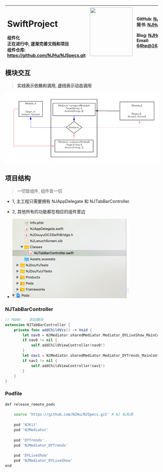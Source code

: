 |<h1>SwiftProject</h1>**组件化**<br>正在进行中, 逐渐完善文档和项目<br>组件仓库: https://github.com/NJHu/NJSpecs.git| <img src="https://raw.githubusercontent.com/NJHu/iOSProject/master/images/nj.jpg" width="140px" height="160px" onclick="javascript:void(0);"/> | GitHub: [NJHu](https://github.com/njhu)<br>简书: [NJHu](https://www.jianshu.com/u/dbc8e7afeb3d)<br><br>Blog: [NJHu](https://www.weibo.com/njhu)<br>Email: <a href="64hp@163.com">64hp@163.com</a> |
|:---|---|:---|



## 模块交互
> **实线表示依赖和调用, 虚线表示动态调用**

![](./images/mediator.png)

## 项目结构
> 一切皆组件, 组件皆一切

- 1, 主工程只需要拥有 NJAppDelegate 和 NJTabBarController. 
- 2, 其他所有的功能都在相应的组件里边

- ![](./images/Swiftmulu.png)

### NJTabBarController

``` swift
// MARK: - 添加模块
extension NJTabBarController {
    private func addChildVcs() -> Void {
        let nav0 = NJMediator.sharedMediator.Mediator_DYLiveShow_MainController()
        if nav0 != nil {
            self.addChildViewController(nav0!)
        }
        let nav1 = NJMediator.sharedMediator.Mediator_DYTrends_MainController()
        if nav1 != nil {
            self.addChildViewController(nav1!)
        }
    }
}
```

### Podfile

```bash
def release_remote_pods
    
    source 'https://github.com/NJHu/NJSpecs.git' # NJ 私有源
    
    pod 'NJKit'
    pod 'NJMediator'
    
    pod 'DYTrends'
    pod 'NJMediator_DYTrends'
    
    pod 'DYLiveShow'
    pod 'NJMediator_DYLiveShow'
end
```
